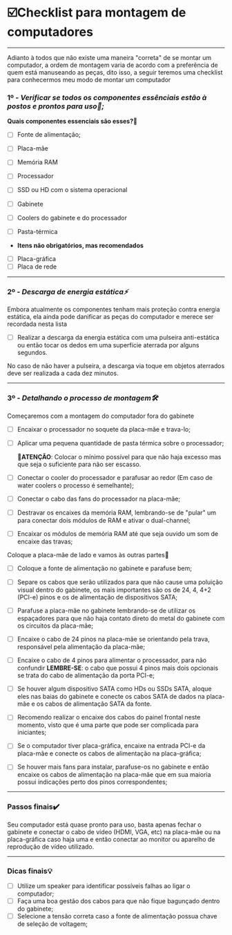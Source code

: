 # **☑️Checklist para montagem de computadores**
---
Adianto à todos que não existe uma maneira "correta" de se montar um computador, a ordem de montagem varia de acordo com a preferência de quem está manuseando as peças, dito isso, a seguir teremos uma checklist para conhecermos meu modo de montar um computador

### 1º - *Verificar se todos os componentes essênciais estão à postos e prontos para uso🧠;*
  
**Quais componentes essenciais são esses?🤔**
- [ ] Fonte de alimentação;
      
- [ ] Placa-mãe
      
- [ ] Memória RAM
      
- [ ] Processador
      
- [ ] SSD ou HD com o sistema operacional
      
- [ ] Gabinete
      
- [ ] Coolers do gabinete e do processador
      
- [ ] Pasta-térmica
    
- **Itens não obrigatórios, mas recomendados**
-  [ ] Placa-gráfica
-  [ ] Placa de rede

---

### 2º - *Descarga de energia estática⚡*
  Embora atualmente os componentes tenham mais proteção contra energia estática, ela ainda pode danificar as peças do computador e merece ser recordada nesta lista
  
- [ ] Realizar a descarga da energia estática com uma pulseira anti-estática ou então tocar os dedos em uma superfície aterrada por alguns segundos.
   
 No caso de não haver a pulseira, a descarga via toque em objetos aterrados deve ser realizada a cada dez minutos.

---

### 3º - *Detalhando o processo de montagem🛠️*
  
Começaremos com a montagem do computador fora do gabinete

- [ ] Encaixar o processador no soquete da placa-mãe e trava-lo;
- [ ] Aplicar uma pequena quantidade de pasta térmica sobre o processador;

    **🔴ATENÇÃO**: Colocar o mínimo possível para que não haja excesso mas que seja o suficiente para não ser escasso.
      
- [ ] Conectar o cooler do processador e parafusar ao redor (Em caso de water coolers o processo é semelhante);
      
- [ ] Conectar o cabo das fans do processador na placa-mãe;
      
- [ ] Destravar os encaixes da memória RAM, lembrando-se de "pular" um para conectar dois módulos de RAM e ativar o dual-channel;
      
- [ ] Encaixar os módulos de memória RAM até que seja ouvido um som de encaixe das travas;

Coloque a placa-mãe de lado e vamos às outras partes🔌

- [ ] Coloque a fonte de alimentação no gabinete e parafuse bem;
      
- [ ] Separe os cabos que serão utilizados para que não cause uma poluição visual dentro do gabinete, os mais importantes são os de 24, 4, 4+2 (PCI-e) pinos e os de alimentação de dispositivos SATA;
    
- [ ] Parafuse a placa-mãe no gabinete lembrando-se de utilizar os espaçadores para que não haja contato direto do metal do gabinete com os circuitos da placa-mãe;
      
- [ ] Encaixe o cabo de 24 pinos na placa-mãe se orientando pela trava, responsável pela alimentação da placa-mãe;
      
- [ ] Encaixe o cabo de 4 pinos para alimentar o processador, para não confundir **LEMBRE-SE**: o cabo que possui 4 pinos mais dois opcionais se trata do cabo de alimentação da porta PCI-e;
      
- [ ] Se houver algum dispositivo SATA como HDs ou SSDs SATA, aloque eles nas baias do gabinete e conecte os cabos SATA de dados na placa-mãe e os cabos de alimentação SATA da fonte.
      
- [ ] Recomendo realizar o encaixe dos cabos do painel frontal neste momento, visto que é uma parte que pode ser complicada para iniciantes;
      
- [ ] Se o computador tiver placa-gráfica, encaixe na entrada PCI-e da placa-mãe e conecte os cabos de alimentação na placa-gráfica;
      
- [ ] Se houver mais fans para instalar, parafuse-os no gabinete e então encaixe os cabos de alimentação na placa-mãe que em sua maioria possui indicações perto dos pinos correspondentes;

---

### **Passos finais**✔️
Seu computador está quase pronto para uso, basta apenas fechar o gabinete e conectar o cabo de vídeo (HDMI, VGA, etc) na placa-mãe ou na placa-gráfica caso haja uma e então conectar ao monitor ou aparelho de reprodução de vídeo utilizado.

---

### **Dicas finais**💡
- [ ] Utilize um speaker para identificar possíveis falhas ao ligar o computador;
- [ ] Faça uma boa gestão dos cabos para que não fique bagunçado dentro do gabinete;
- [ ] Selecione a tensão correta caso a fonte de alimentação possua chave de seleção de voltagem;
